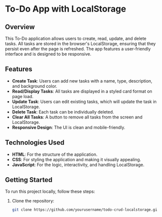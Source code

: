 # To-Do App with LocalStorage

## Overview
This To-Do application allows users to create, read, update, and delete tasks. All tasks are stored in the browser's LocalStorage, ensuring that they persist even after the page is refreshed. The app features a user-friendly interface and is designed to be responsive.

## Features
- **Create Task**: Users can add new tasks with a name, type, description, and background color.
- **Read/Display Tasks**: All tasks are displayed in a styled card format on page load.
- **Update Task**: Users can edit existing tasks, which will update the task in LocalStorage.
- **Delete Task**: Each task can be individually deleted.
- **Clear All Tasks**: A button to remove all tasks from the screen and LocalStorage.
- **Responsive Design**: The UI is clean and mobile-friendly.

## Technologies Used
- **HTML**: For the structure of the application.
- **CSS**: For styling the application and making it visually appealing.
- **JavaScript**: For the logic, interactivity, and handling LocalStorage.

## Getting Started
To run this project locally, follow these steps:

1. Clone the repository:
   ```bash
   git clone https://github.com/yourusername/todo-crud-localstorage.git
